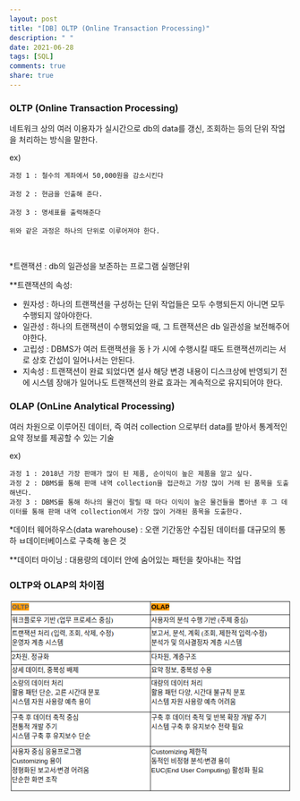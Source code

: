 ```yaml
---
layout: post
title: "[DB] OLTP (Online Transaction Processing)"
description: " "
date: 2021-06-28
tags: [SQL]
comments: true
share: true
---
```



### OLTP (Online Transaction Processing)

네트워크 상의 여러 이용자가 실시간으로 db의 data를 갱신, 조회하는 등의 단위 작업을 처리하는 방식을 말한다.

ex)

    과정 1 : 철수의 계좌에서 50,000원을 감소시킨다

    과정 2 : 현금을 인출해 준다.

    과정 3 : 명세표를 출력해준다

    위와 같은 과정은 하나의 단위로 이루어져야 한다.

<br/>

\*트랜잭션 : db의 일관성을 보존하는 프로그램 실행단위

\*\*트랜잭션의 속성:

- 원자성 : 하나의 트랜잭션을 구성하는 단위 작업들은 모두 수행되든지 아니면 모두 수행되지 않아야한다.
- 일관성 : 하나의 트랜잭션이 수행되었을 때, 그 트랜잭션은 db 일관성을 보전해주어야한다.
- 고립성 : DBMS가 여러 트랜잭션을 동ㅏ가 시에 수행시킬 때도 트랜잭션끼리는 서로 상호 간섭이 일어나서는 안된다.
- 지속성 : 트랜잭션이 완료 되었다면 설사 해당 변경 내용이 디스크상에 반영되기 전에 시스템 장애가 일어나도 트랜잭션의 완료 효과는 계속적으로 유지되어야 한다.

### OLAP (OnLine Analytical Processing)

여러 차원으로 이루어진 데이터, 즉 여러 collection 으로부터 data를 받아서 통계적인 요약 정보를 제공할 수 있는 기술

ex)

    과정 1 : 2018년 가장 판매가 많이 된 제품, 순이익이 높은 제품을 알고 싶다.
    과정 2 : DBMS를 통해 판매 내역 collection을 접근하고 가장 많이 거래 된 품목을 도출해낸다.
    과정 3 : DBMS를 통해 하나의 물건이 팔릴 때 마다 이익이 높은 물건들을 뽑아낸 후 그 데이터를 통해 판매 내역 collection에서 가장 많이 거래된 품목을 도출한다.

\*데이터 웨어하우스(data warehouse) : 오랜 기간동안 수집된 데이터를 대규모의 통하 ㅂ데이터베이스로 구축해 놓은 것

\*\*데이터 마이닝 : 대용량의 데이터 안에 숨어있는 패턴을 찾아내는 작업

### OLTP와 OLAP의 차이점

<img src="./OLTP와 OLAP 차이점 표.png">
